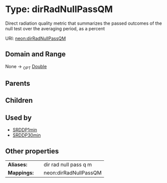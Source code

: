 
# Type: dirRadNullPassQM


Direct radiation quality metric that summarizes the passed outcomes of the null test over the averaging period, as a percent

URI: [neon:dirRadNullPassQM](https://data.neonscience.org/dirRadNullPassQM)


## Domain and Range

None ->  <sub>OPT</sub> [Double](types/Double.md)

## Parents


## Children


## Used by

 * [SRDDP1min](SRDDP1min.md)
 * [SRDDP30min](SRDDP30min.md)

## Other properties

|  |  |  |
| --- | --- | --- |
| **Aliases:** | | dir rad null pass q m |
| **Mappings:** | | neon:dirRadNullPassQM |

